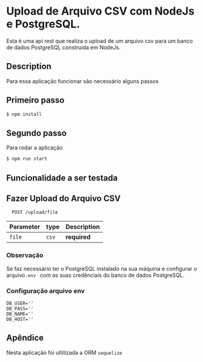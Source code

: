 
# Upload de Arquivo CSV com NodeJs e PostgreSQL.

Esta é uma api rest que realiza o upload de um arquivo csv para um banco de dados PostgreSQL construida em NodeJs.

## Description

Para essa aplicação funcionar são necessário alguns passos
## Primeiro passo

```bash
$ npm install
```

## Segundo passo
Para  rodar a aplicação

```bash
$ npm run start

```


## Funcionalidade a ser testada
## Fazer Upload do Arquivo CSV
```http
  POST /upload/file
```
| Parameter   | type       | Description                                   |
| :---------- | :--------- | :------------------------------------------ |
| `file`      | `csv` | **required** |





### Observação
Se faz necessário ter o PostgreSQL instalado na sua máquina
e configurar o  arquivo```.env ``` com as suas credênciais do banco de dados PostgreSQL.

### Configuração arquivo env
```
DB_USER=''
DB_PASS=''
DB_NAME=''
DB_HOST=''
```
 

## Apêndice
Nesta aplicação foi ultilizada a ORM ``` sequelize ```

